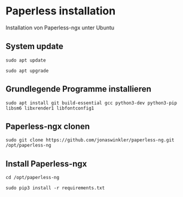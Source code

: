 # Paperless installation
Installation von Paperless-ngx unter Ubuntu

## System update
```
sudo apt update

sudo apt upgrade
```

## Grundlegende Programme installieren
```
sudo apt install git build-essential gcc python3-dev python3-pip libsm6 libxrender1 libfontconfig1
```

## Paperless-ngx clonen
```
sudo git clone https://github.com/jonaswinkler/paperless-ng.git /opt/paperless-ng
```

## Install Paperless-ngx
```
cd /opt/paperless-ng

sudo pip3 install -r requirements.txt
```

